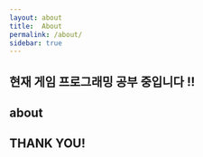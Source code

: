```yaml
---
layout: about
title:  About
permalink: /about/
sidebar: true 
---
```

## 현재 게임 프로그래밍 공부 중입니다 !!

## about

## THANK YOU! 

<br><br><br>

<!--author-->